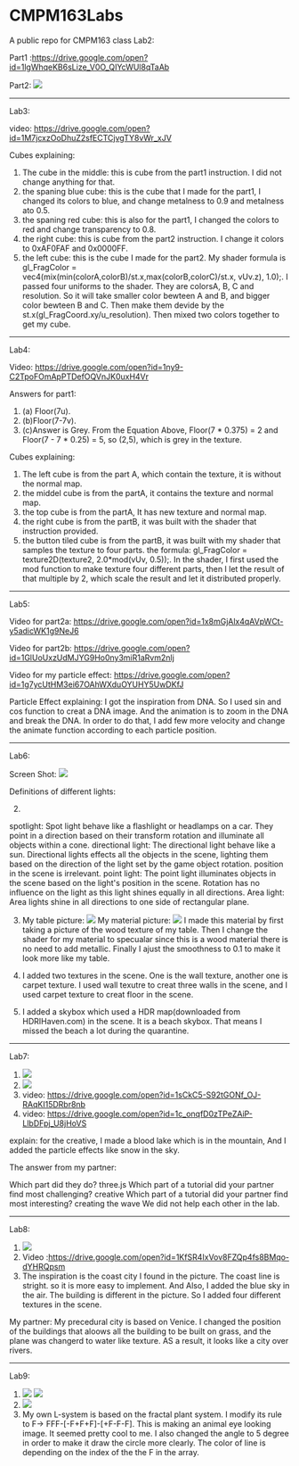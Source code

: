 # CMPM163Labs
A public repo for CMPM163 class
Lab2:

Part1 :https://drive.google.com/open?id=1lgWhqeKB6sLize_V0O_QIYcWUl8qTaAb

Part2: ![](ImagesForReadMe/lab2pic.png)

---------------------------------------------------------------------------
Lab3:

video: https://drive.google.com/open?id=1M7jcxzOoDhuZ2sfECTCjvgTY8vWr_xJV

Cubes explaining:
1. The cube in the middle: this is cube from the part1 instruction. I did not change anything for that.
2. the spaning blue cube: this is the cube that I made for the part1, I changed its colors to blue, and change metalness to 0.9 and metalness ato 0.5.
3. the spaning red cube: this is also for the part1, I changed the colors to red and change transparency to 0.8.
4. the right cube: this is cube from the part2 instruction. I change it colors to 0xAF0FAF and 0x0000FF.
5. the left cube: this is the cube I made for the part2. My shader formula is gl_FragColor = vec4(mix(min(colorA,colorB)/st.x,max(colorB,colorC)/st.x, vUv.z), 1.0);. I passed four uniforms to the shader. They are colorsA, B, C and resolution. So it will take smaller color bewteen A and B, and bigger color bewteen B and C. Then make them devide by the st.x(gl_FragCoord.xy/u_resolution). Then mixed two colors together to get my cube.

---------------------------------------------------------------------------
Lab4: 

Video:   https://drive.google.com/open?id=1ny9-C2TpoFOmApPTDefOQVnJK0uxH4Vr

Answers for part1:
1. (a) Floor(7u).
2. (b)Floor(7-7v).
2. (c)Answer is Grey. From the Equation Above, Floor(7 * 0.375) = 2 and Floor(7 - 7 * 0.25) = 5, so (2,5), which is grey in the texture.

Cubes explaining:
1. The left cube is from the part A, which contain the texture, it is without the normal map.
2. the middel cube is from the partA, it contains the texture and normal map.
3. the top cube is from the partA, It has new texture and normal map.
4. the right cube is from the partB, it was built with the shader that instruction provided.
5. the button tiled cube is from the partB, it was built with my shader that samples the texture to four parts. the formula:   gl_FragColor = texture2D(texture2, 2.0*mod(vUv, 0.5));. In the shader, I first used the mod function to make texture four different parts, then I let the result of that multiple by 2, which scale the result and let it distributed properly.

---------------------------------------------------------------------------
Lab5: 

Video for part2a:   https://drive.google.com/open?id=1x8mGjAlx4qAVpWCt-y5adicWK1g9NeJ6

Video for part2b:   https://drive.google.com/open?id=1GlUoUxzUdMJYG9Ho0ny3miR1aRvm2nlj

Video for my particle effect: https://drive.google.com/open?id=1g7ycUtHM3ei67OAhWXduOYUHY5UwDKfJ


Particle Effect explaining: I got the inspiration from DNA. So I used sin and cos function to creat a DNA image. And the animation is to zoom in the DNA and break the DNA. In order to do that, I add few more velocity and change the animate function according to each particle position.

---------------------------------------------------------------------------
Lab6:

Screen Shot: ![](ImagesForReadMe/Lab6.png)

Definitions of different lights:

2. 
spotlight: Spot light behave like a flashlight or headlamps on a car. They point in a direction based on their transform rotation and illuminate all objects within a cone.
directional light: The directional light behave like a sun. Directional lights effects all the objects in the scene, lighting them based on the direction of the light set by the game object rotation. position in the scene is irrelevant.
point light: The point light illuminates objects in the scene based on the light's position in the scene. Rotation has no influence on the light as this light shines equally in all directions.
Area light: Area lights shine in all directions to one side of rectangular plane.

3. My table picture: ![](ImagesForReadMe/table.jpg)
My material picture: ![](ImagesForReadMe/Material.png)
I made this material by first taking a picture of the wood texture of my table. Then I change the shader for my material to specualar since this is a wood material there is no need to add metallic. Finally I ajust the smoothness to 0.1 to make it look more like my table.

4. I added two textures in the scene. One is the wall texture, another one is carpet texture. I used wall texutre to creat three walls in the scene, and I used carpet texture to creat floor in the scene.

5. I added a skybox which used a HDR map(downloaded from HDRIHaven.com) in the scene. It is a beach skybox. That means I missed the beach a lot during the quarantine.

------------------------------------------------------------------------------------------------------
Lab7:

1. ![](ImagesForReadMe/Lab71.png)
2. ![](ImagesForReadMe/Lab72.png)
3. video: https://drive.google.com/open?id=1sCkC5-S92tGONf_OJ-RAqKI15DRbr8nb
4. video: https://drive.google.com/open?id=1c_onqfD0zTPeZAiP-LlbDFpj_U8jHoVS

explain: for the creative, I made a blood lake which is in the mountain, And I added the particle effects like snow in the sky.

The answer from my partner:

Which part did they do? three.js
Which part of a tutorial did your partner find most challenging? creative
Which part of a tutorial did your partner find most interesting? creating the wave
We did not help each other in the lab.

---------------------------------------------------------------------------------------
Lab8:
1. ![](ImagesForReadMe/Lab8.jfif)
2. Video :https://drive.google.com/open?id=1KfSR4IxVov8FZQp4fs8BMqo-dYHRQpsm
3. The inspiration is the coast city I found in the picture. The coast line is stright. so it is more easy to implement. And Also, I added the blue sky in the air. The building is different in the picture. So I added four different textures in the scene.

My partner: My precedural city is based on Venice. I changed the position of the buildings that aloows all the building to be built on grass, and the plane was changerd to water like texture. AS a result, it looks like a city over rivers.

---------------------------------------------------------------------------------------
Lab9:
1. ![](ImagesForReadMe/Lab91.jfif)
![](ImagesForReadMe/Lab92.jfif)
2. ![](ImagesForReadMe/Lab93.jfif)
3. My own L-system is based on the fractal plant system. I modify its rule to F-> FFF-[-F+F+F]-[+F-F-F]. This is making an animal eye looking image. It seemed pretty cool to me. I also changed the angle to 5 degree in order to make it draw the circle more clearly. The color of line is depending on the index of the the F in the array.




